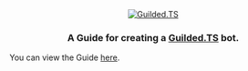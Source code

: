 <div align="center">
    <a href="https://guildedts.js.org">
        <img src="https://guildedts.js.org/media/banner.png" alt="Guilded.TS"/>
    </a>
    <h3><strong>A Guide for creating a <a href="https://guildedts.js.org">Guilded.TS</a> bot.</strong></h3>
</div>

You can view the Guide [here](https://guide.guildedts.js.org).
